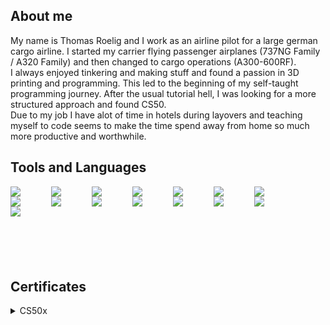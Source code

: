 ## About me
My name is Thomas Roelig and I work as an airline pilot for a large german cargo airline. I started my carrier flying passenger airplanes (737NG Family / A320 Family) and then changed to cargo operations (A300-600RF).<br>
I always enjoyed tinkering and making stuff and found a passion in 3D printing and programming. This led to the beginning of my self-taught programming journey. After the usual tutorial hell, I was looking for a more structured approach and found CS50.<br>
Due to my job I have alot of time in hotels during layovers and teaching myself to code seems to make the time spend away from home so much more productive and worthwhile. 

## Tools and Languages
<img align="left" width="65px" src="https://cdn.jsdelivr.net/gh/devicons/devicon/icons/vscode/vscode-original-wordmark.svg" />
<img align="left" width="65px" src="https://upload.wikimedia.org/wikipedia/commons/thumb/4/4b/Bash_Logo_Colored.svg/1024px-Bash_Logo_Colored.svg.png?20180723054350.svg" />
<img align="left" width="65px" src="https://cdn.jsdelivr.net/gh/devicons/devicon/icons/c/c-original.svg" />
<img align="left" width="65px" src="https://cdn.jsdelivr.net/gh/devicons/devicon/icons/python/python-original-wordmark.svg" />
<img align="left" width="65px" src="https://cdn.jsdelivr.net/gh/devicons/devicon/icons/html5/html5-original-wordmark.svg" />
<img align="left" width="65px" src="https://cdn.jsdelivr.net/gh/devicons/devicon/icons/css3/css3-original-wordmark.svg" />
<img align="left" width="65px" src="https://cdn.jsdelivr.net/gh/devicons/devicon/icons/javascript/javascript-original.svg" />
<img align="left" width="65px" src="https://cdn.jsdelivr.net/gh/devicons/devicon/icons/flask/flask-original-wordmark.svg" />
<img align="left" width="65px" src="https://saidvandeklundert.net/img/jinja_logo.png" />
<img align="left" width="65px" src="https://cdn.jsdelivr.net/gh/devicons/devicon/icons/markdown/markdown-original.svg" />
<img align="left" width="65px" src="https://cdn.jsdelivr.net/gh/devicons/devicon/icons/sqlite/sqlite-original.svg" />
<img align="left" width="65px" src="https://cdn.jsdelivr.net/gh/devicons/devicon/icons/bootstrap/bootstrap-original-wordmark.svg" />
<img align="left" width="65px" src="https://cdn.jsdelivr.net/gh/devicons/devicon/icons/raspberrypi/raspberrypi-original.svg" />
<img align="left" width="65px" src="https://cdn.jsdelivr.net/gh/devicons/devicon/icons/linux/linux-original.svg" />
<img align="left" width="65px" src="https://cdn.jsdelivr.net/gh/devicons/devicon/icons/github/github-original.svg" />
<br><br><br><br><br><br><br>

## Certificates
<details>
<summary>CS50x</summary>
<img width="800px" src="CS50x.png"><br>
<img width="800px" src="edxCS50x.png">
</details>
